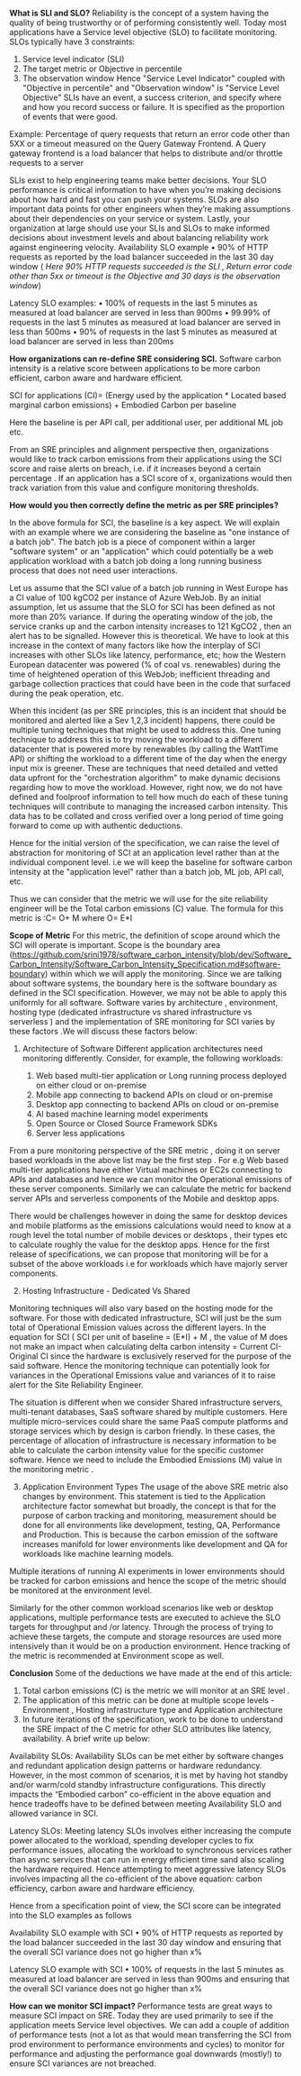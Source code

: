 

**What is SLI and SLO?**
Reliability is the concept of a system having the quality of being trustworthy or of performing consistently well. Today most applications have a Service level objective (SLO) to facilitate monitoring. SLOs typically have 3 constraints:
1)	Service level indicator (SLI)
2)	The target metric or Objective in percentile 
3)	The observation window
Hence "Service Level Indicator" coupled with  "Objective in percentile" and  "Observation window" is "Service Level Objective" 
SLIs have an event, a success criterion, and specify where and how you record success or failure. It is specified as the proportion of events that were good. 

Example: Percentage of query requests that return an error code other than 5XX or a timeout measured on the Query Gateway Frontend. A Query gateway frontend is a load balancer that helps to distribute and/or throttle requests to a server

SLIs exist to help engineering teams make better decisions. Your SLO performance is critical information to have when you’re making decisions about how hard and fast you can push your systems. SLOs are also important data points for other engineers when they’re making assumptions about their dependencies on your service or system. Lastly, your  organization at large should use your SLIs and SLOs to make informed decisions about investment levels and about balancing reliability work against engineering velocity.
Availability SLO example
•	90% of HTTP requests as reported by the load balancer succeeded in the last 30 day window ( _Here 90% HTTP requests succeeded is the SLI , Return error code other than 5xx or timeout is the Objective and 30 days is the observation window_)

Latency SLO examples:
•	100% of requests in the last 5 minutes as measured at load balancer are served in less than 900ms
•	99.99% of requests in the last 5 minutes as measured at load balancer are served in less than 500ms
•	90% of requests in the last 5 minutes as measured at load balancer are served in less than 200ms

**How organizations can re-define SRE considering SCI.**
Software carbon intensity is a relative score between applications to be more carbon efficient, carbon aware and hardware efficient.

SCI for applications (CI)= (Energy used by the application * Located based marginal carbon emissions) + Embodied Carbon per baseline

Here the baseline is per API call, per additional user, per additional ML job etc.

From an SRE principles and alignment perspective then, organizations would like to track carbon emissions from their applications using the SCI score and raise alerts on breach, i.e. if it increases beyond a certain percentage . If an application has a SCI score of x, organizations would then track variation from this value and configure monitoring thresholds.

**How would you then correctly define the metric as per SRE principles?**

In the above formula for SCI, the baseline is a key aspect. We will explain with an example where we are considering the baseline as "one instance of a batch job".  The batch job is a piece of component within a larger "software system" or an "application" which could potentially be a web application workload with a batch job doing a long running business process that does not need user interactions.

Let us assume that the SCI value of a batch job running in West Europe has a CI value of 100 kgCO2 per instance of Azure WebJob. By an initial assumption, let us assume that the SLO for SCI has been defined as not more than 20% variance. If during the operating window of the job, the service cranks up and the carbon intensity increases to 121 KgCO2 , then an alert has to be signalled. However this is theoretical.  We have to look at this increase in the context of many factors like how the interplay of SCI increases with other SLOs like latency, performance, etc; how the Western European datacenter was powered (% of coal vs. renewables) during the time of heightened operation of this WebJob; inefficient threading and garbage collection practices that could have been in the code that surfaced during the peak operation, etc.  

When this incident (as per SRE principles, this is an incident that should be monitored and alerted like a Sev 1,2,3 incident) happens, there could be multiple tuning techniques that might be used to address this. One tuning technique to address this is to try moving the workload to a different datacenter that is powered more by renewables (by calling the WattTime API) or shifting the workload to a different time of the day when the energy input mix is greener. These are techniques that need detailed and vetted data upfront for the "orchestration algorithm" to make dynamic decisions regarding how to move the workload. However, right now, we do not have defined and foolproof information to tell how much do each of these tuning techniques will contribute to managing the increased carbon intensity. This data has to be collated and cross verified over a long period of time going forward to come up with authentic deductions. 

Hence for the initial version of the specification, we can raise the level of abstraction for monitoring of SCI at an application level rather than at the individual component level. i.e we will keep the baseline for software carbon intensity at the "application level" rather than a batch job, ML job, API call, etc. 

Thus we can consider that the metric we will use for the site reliability engineer will be the Total carbon emissions (C) value. The formula for this metric is :C= O+ M where O= E*I

**Scope of Metric**
For this metric, the definition of scope around which the SCI will operate is important. Scope is the boundary area (https://github.com/srini1978/software_carbon_intensity/blob/dev/Software_Carbon_Intensity/Software_Carbon_Intensity_Specification.md#software-boundary) within which we will apply the monitoring. Since we are talking about software systems, the boundary here is the software boundary as defined in the SCI specification. 
However, we may not be able to apply this uniformly for all software. Software varies by architecture , environment, hosting type (dedicated infrastructure vs shared infrastructure vs serverless ) and the implementation of SRE monitoring for SCI varies by these factors .We will discuss these factors below:

1) Architecture of Software
Different application architectures need monitoring differently. Consider, for example, the following workloads:

	1) Web based multi-tier application or Long running process deployed on either cloud or on-premise
	2) Mobile app connecting to backend APIs on cloud or on-premise
	3) Desktop app connecting to backend APIs on cloud or on-premise
	4) AI based machine learning model experiments
	5) Open Source or Closed Source Framework SDKs
	6) Server less applications

From a pure monitoring perspective of the SRE metric , doing it on server based workloads in the above list may be the first step . For e.g Web based multi-tier applications have either Virtual machines or EC2s connecting to APIs and databases and hence we can monitor the Operational emissions of these server components.  Similarly we can calculate the metric for backend server APIs and serverless components of the Mobile and desktop apps.

There would be challenges however in doing the same for desktop devices and mobile platforms as the emissions calculations would need to know at a rough level the total number of  mobile devices or desktops , their types etc to calculate roughly the value for the desktop apps.   Hence for the first release of specifications, we can propose that monitoring will be for a subset of the above workloads i.e for workloads which have majorly server components.


2) Hosting Infrastructure - Dedicated Vs Shared

Monitoring techniques will also vary based on the hosting mode for the software. For those with dedicated infrastructure, SCI will just be the sum total of Operational Emission values across the different layers. In the equation for SCI ( SCI per unit of baseline = (E*I) + M , the value of M does not make an impact when calculating delta carbon intensity = Current CI- Original CI since the hardware is exclusively reserved for the purpose of the said software. Hence the monitoring technique can potentially look for variances in the Operational Emissions value and variances of it to raise alert for the Site Reliability Engineer.

The situation is different when we consider Shared infrastructure servers, multi-tenant databases, SaaS software shared by multiple customers. Here multiple micro-services could share the same PaaS compute platforms and storage services which by design is carbon friendly. In these cases, the percentage of allocation of infrastructure  is necessary information to be able to calculate the carbon intensity value for the specific customer software. Hence we need to include the Embodied Emissions (M) value in the monitoring metric . 


3) Application Environment Types
The usage of the above SRE metric also changes by environment. This statement is tied to the Application architecture factor somewhat but broadly, the concept is that for the purpose of carbon tracking and monitoring, measurement should be done for all environments like development, testing, QA, Performance and Production. This is because the carbon emission of the software increases manifold for lower environments like development and QA for workloads like machine learning models. 

Multiple iterations of running AI experiments in lower environments should be tracked for carbon emissions and hence the scope of the metric should be monitored at the environment level. 

Similarly for the other common workload scenarios like web or desktop applications, multiple performance tests are executed to achieve the SLO targets for throughput and /or latency. Through the process of trying to achieve these targets, the compute and storage resources are used more intensively than it would be on a production environment. Hence tracking of the metric is recommended at Environment scope as well.

**<to be added>**


**Conclusion**
Some of the deductions we have made at the end of this article:

1) Total carbon emissions (C) is the metric we will monitor at an SRE level .
2) The application of this metric can be done at multiple scope levels - Environment , Hosting infrastructure type and Application architecture
3) In future iterations of the specification, work to be done to understand the SRE impact of the C metric for other SLO attributes like latency, availability. A brief write up below:

Availability SLOs: Availability SLOs can be met either by software changes and redundant application design patterns or hardware redundancy. However, in the most common of scenarios, it is met by having hot standby and/or warm/cold standby infrastructure configurations. This directly impacts the “Embodied carbon” co-efficient in the above equation and hence tradeoffs have to be defined between meeting Availability SLO and allowed variance in SCI. 

Latency SLOs:
Meeting latency SLOs involves either increasing the compute power allocated to the workload, spending developer cycles to fix performance issues, allocating the workload to synchronous services rather than async services that can run in energy efficient time sand also scaling the hardware required. Hence attempting to meet aggressive latency SLOs involves impacting all the co-efficient of the above equation:  carbon efficiency, carbon aware and hardware efficiency.

Hence from a specification point of view, the SCI score can be integrated into the SLO examples as follows 

Availability SLO example with SCI
•	90% of HTTP requests as reported by the load balancer succeeded in the last 30 day window and ensuring that the overall SCI variance does not go higher than x%

Latency SLO example with SCI
•	100% of requests in the last 5 minutes as measured at load balancer are served in less than 900ms and ensuring that the overall SCI variance does not go higher than x%

**How can we monitor SCI impact?**
Performance tests are great ways to measure SCI impact on SRE. Today they are used primarily to see if the application meets Service level objectives. We can add a couple of addition of performance tests (not a lot as that would mean transferring the SCI from prod environment to performance environments and cycles) to monitor for performance and adjusting the performance goal downwards (mostly!) to ensure SCI variances are not breached. 


